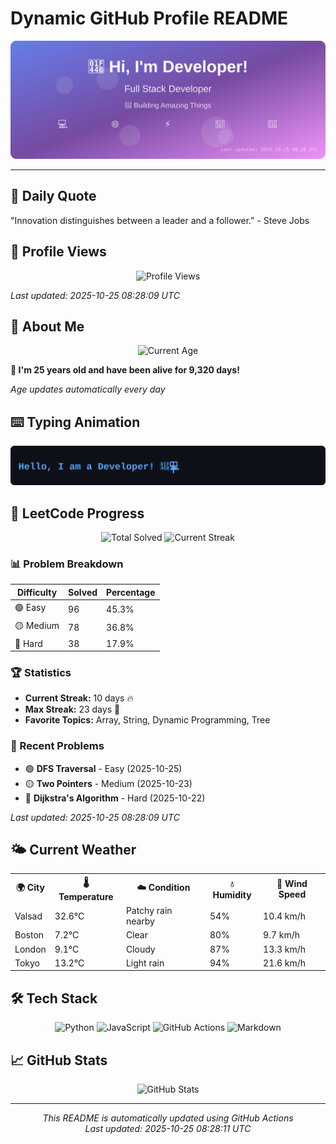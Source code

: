 # Dynamic GitHub Profile README

<!-- HEADER-START -->
<p align="center">
    <img src="./assets/header.svg" alt="Profile Header" />
</p>

---

<!-- HEADER-END -->

<!-- QUOTES-START -->
## 💭 Daily Quote

"Innovation distinguishes between a leader and a follower." - Steve Jobs

<!-- QUOTES-END -->

<!-- VISITOR-COUNTER-START -->
## 👀 Profile Views

<p align="center">
    <img src="https://img.shields.io/badge/Profile%20Views-1279-blue?style=for-the-badge&logo=eye&logoColor=white" alt="Profile Views">
</p>

*Last updated: 2025-10-25 08:28:09 UTC*

<!-- VISITOR-COUNTER-END -->

<!-- AGE-START -->
## 🎂 About Me

<p align="center">
    <img src="https://img.shields.io/badge/Age-25%20years%206%20months%206%20days-brightgreen?style=for-the-badge&logo=calendar&logoColor=white" alt="Current Age">
</p>

**🌟 I'm 25 years old and have been alive for 9,320 days!**

*Age updates automatically every day*

<!-- AGE-END -->

<!-- TYPING-ANIMATION-START -->
## ⌨️ Typing Animation

<p align="center">
    <img src="./assets/typing_animation.svg" alt="Typing Animation" />
</p>

<!-- TYPING-ANIMATION-END -->

<!-- LEETCODE-START -->
## 🧩 LeetCode Progress

<p align="center">
    <img src="https://img.shields.io/badge/Total%20Solved-212-brightgreen?style=for-the-badge&logo=leetcode&logoColor=white" alt="Total Solved">
    <img src="https://img.shields.io/badge/Current%20Streak-10%20days-orange?style=for-the-badge&logo=fire&logoColor=white" alt="Current Streak">
</p>

### 📊 Problem Breakdown

| Difficulty | Solved | Percentage |
|------------|--------|------------|
| 🟢 Easy | 96 | 45.3% |
| 🟡 Medium | 78 | 36.8% |
| 🔴 Hard | 38 | 17.9% |

### 🏆 Statistics
- **Current Streak:** 10 days 🔥
- **Max Streak:** 23 days 🏅
- **Favorite Topics:** Array, String, Dynamic Programming, Tree

### 📝 Recent Problems
- 🟢 **DFS Traversal** - Easy (2025-10-25)
- 🟡 **Two Pointers** - Medium (2025-10-23)
- 🔴 **Dijkstra's Algorithm** - Hard (2025-10-22)

*Last updated: 2025-10-25 08:28:09 UTC*

<!-- LEETCODE-END -->

<!-- WEATHER-START -->
## 🌤️ Current Weather

<table>
<tr>
    <th>🌍 City</th>
    <th>🌡️ Temperature</th>
    <th>☁️ Condition</th>
    <th>💧 Humidity</th>
    <th>💨 Wind Speed</th>
</tr>
<tr>
    <td>Valsad</td>
    <td>32.6°C</td>
    <td>Patchy rain nearby</td>
    <td>54%</td>
    <td>10.4 km/h</td>
</tr>
<tr>
    <td>Boston</td>
    <td>7.2°C</td>
    <td>Clear</td>
    <td>80%</td>
    <td>9.7 km/h</td>
</tr>
<tr>
    <td>London</td>
    <td>9.1°C</td>
    <td>Cloudy</td>
    <td>87%</td>
    <td>13.3 km/h</td>
</tr>
<tr>
    <td>Tokyo</td>
    <td>13.2°C</td>
    <td>Light rain</td>
    <td>94%</td>
    <td>21.6 km/h</td>
</tr>
</table>
<!-- WEATHER-END -->

## 🛠️ Tech Stack

<p align="center">
    <img src="https://img.shields.io/badge/Python-3776AB?style=for-the-badge&logo=python&logoColor=white" alt="Python">
    <img src="https://img.shields.io/badge/JavaScript-F7DF1E?style=for-the-badge&logo=javascript&logoColor=black" alt="JavaScript">
    <img src="https://img.shields.io/badge/GitHub%20Actions-2088FF?style=for-the-badge&logo=github-actions&logoColor=white" alt="GitHub Actions">
    <img src="https://img.shields.io/badge/Markdown-000000?style=for-the-badge&logo=markdown&logoColor=white" alt="Markdown">
</p>

## 📈 GitHub Stats

<p align="center">
    <img src="https://github-readme-stats.vercel.app/api?username=ambicuity&show_icons=true&theme=radical" alt="GitHub Stats">
</p>

---

<p align="center">
    <i>This README is automatically updated using GitHub Actions</i><br>
    <i>Last updated: 2025-10-25 08:28:11 UTC</i>
</p>
